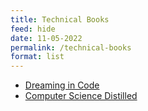 ```yaml
---
title: Technical Books
feed: hide
date: 11-05-2022
permalink: /technical-books
format: list
---
```


- [Dreaming in Code](https://www.amazon.in/Dreaming-Code-Programmers-Transcendent-Software/dp/1400082471/ref=sr_1_1?crid=27933O08OMB8K&keywords=Dreaming+in+Code&qid=1659941088&sprefix=dreaming+in+code+%2Caps%2C207&sr=8-1)
- [Computer Science Distilled](https://www.amazon.in/Computer-Science-Distilled-Computational-Problems/dp/0997316020/ref=sr_1_1?crid=1FCFZ2VKGC7CM&keywords=Computer+Science+Distilled&qid=1659979296&sprefix=computer+science+distilled%2Caps%2C207&sr=8-1)
